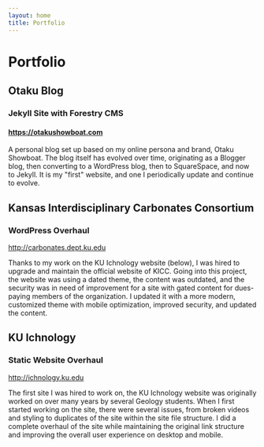 ```yaml
---
layout: home
title: Portfolio
---
```

<div class="row h-15 pt-5 text-center no-gutters header">
	<div class="col my-auto" id="portfolio">
		<h1>Portfolio</h1>
	</div>
</div>
<div class="row h-90 background text-center no-gutters" id="portfolio1">
	<div class="col my-auto py-5 px-2 textbg">
		<h2>Otaku Blog</h2>
		<h3>Jekyll Site with Forestry CMS</h3>
		<h4><a href="https://otakushowboat.com" target="_blank">https://otakushowboat.com</a></h4>
		<p>A personal blog set up based on my online persona and brand, Otaku Showboat. The blog itself has evolved over time, originating as a Blogger blog, then converting to a WordPress blog, then to SquareSpace, and now to Jekyll. It is my "first" website, and one I periodically update and continue to evolve.</p>
	</div>
</div>
<div class="row h-100 background text-center no-gutters" id="portfolio2">
	<div class="col my-auto py-5 px-2 textbg">
		<h2>Kansas Interdisciplinary Carbonates Consortium</h2>
		<h3>WordPress Overhaul</h3>
		<p><a href="http://carbonates.dept.ku.edu" target="_blank">http://carbonates.dept.ku.edu</a></p>
		<p>Thanks to my work on the KU Ichnology website (below), I was hired to upgrade and maintain the official website of KICC. Going into this project, the website was using a dated theme, the content was outdated, and the security was in need of improvement for a site with gated content for dues-paying members of the organization. I updated it with a more modern, customized theme with mobile optimization, improved security, and updated the content.</p>
	</div>
</div>
<div class="row h-95 background text-center no-gutters" id="portfolio3">
	<div class="col my-auto py-5 px-2 textbg">
		<h2>KU Ichnology</h2>
		<h3>Static Website Overhaul</h3>
		<p><a href="http://ichnology.ku.edu" target="_blank">http://ichnology.ku.edu</a></p>
		<p>The first site I was hired to work on, the KU Ichnology website was originally worked on over many years by several Geology students. When I first started working on the site, there were several issues, from broken videos and styling to duplicates of the site within the site file structure. I did a complete overhaul of the site while maintaining the original link structure and improving the overall user experience on desktop and mobile.</p>
	</div>
</div>